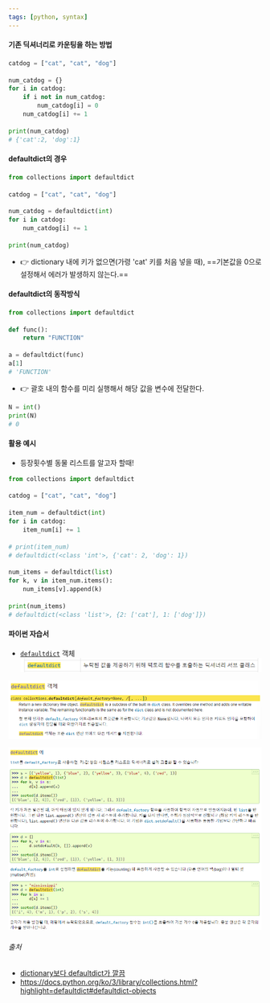 ```yaml
---
tags: [python, syntax]
---
```


#### 기존 딕셔너리로 카운팅을 하는 방법
```python
catdog = ["cat", "cat", "dog"]

num_catdog = {}
for i in catdog:
	if i not in num_catdog:
		num_catdog[i] = 0
	num_catdog[i] += 1

print(num_catdog)
# {'cat':2, 'dog':1}
```

#### defaultdict의 경우
```python
from collections import defaultdict

catdog = ["cat", "cat", "dog"]

num_catdog = defaultdict(int)
for i in catdog:
	num_catdog[i] += 1

print(num_catdog)

```
- 👉 dictionary 내에 키가 없으면(가령 'cat' 키를 처음 넣을 때), ==기본값을 0으로 설정해서 에러가 발생하지 않는다.==

#### defaultdict의 동작방식
```python
from collections import defaultdict

def func():
	return "FUNCTION"

a = defaultdict(func)
a[1]
# 'FUNCTION'
```
- 👉 괄호 내의 함수를 미리 실행해서 해당 값을 변수에 전달한다.

```python
N = int()
print(N)
# 0
```

#### 활용 예시
- 등장횟수별 동물 리스트를 알고자 할때!
```python
from collections import defaultdict

catdog = ["cat", "cat", "dog"]

item_num = defaultdict(int)
for i in catdog:
    item_num[i] += 1

# print(item_num)
# defaultdict(<class 'int'>, {'cat': 2, 'dog': 1})

num_items = defaultdict(list)
for k, v in item_num.items():
    num_items[v].append(k)

print(num_items)
# defaultdict(<class 'list'>, {2: ['cat'], 1: ['dog']})
```

#### 파이썬 자습서
- [`defaultdict`](https://docs.python.org/ko/3/library/collections.html?highlight=defaultdict#collections.defaultdict "collections.defaultdict") 객체
![](assets/defaultdict.png)

![](assets/defaultdict-2.png)

![](assets/defaultdict-1.png)

###### 출처
- [dictionary보다 defaultdict가 깔끔](https://youtu.be/s11btxwhE0s)
- https://docs.python.org/ko/3/library/collections.html?highlight=defaultdict#defaultdict-objects